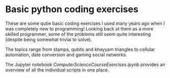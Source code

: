 # Basic python coding exercises

These are some qutie basic coding exercises I used many years ago when I was completely new to programming! Looking back at them as a more skilled programmer, some of the problems still seem quite interesting (despite being somewhat trivial to solve). 

The topics range from stamps, qubits and khayyam triangles to cellular automation, date conversion and gaming social networks.

The Jupyter notebook _ComputerScienceCourseExercises.ipynb_ provides an overview of all the individual scripts in one place.


